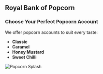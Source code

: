 ## Royal Bank of Popcorn
### Choose Your Perfect Popcorn Account 
We offer popcorn accounts to suit every taste:

* **Classic**
* **Caramel**
* **Honey Mustard**
* **Sweet Chilli**


![Popcorn Splash](https://www.healthvaluables.com/wp-content/uploads/2021/02/Is-Popcorn-Gluten-Free-1280x720.jpg)
